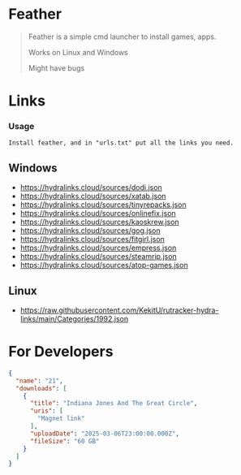 # Feather
> Feather is a simple cmd launcher to install games, apps.
> 
> Works on Linux and Windows
> 
> Might have bugs


# Links

### Usage
```Install feather, and in "urls.txt" put all the links you need.```

## Windows

* https://hydralinks.cloud/sources/dodi.json
* https://hydralinks.cloud/sources/xatab.json
* https://hydralinks.cloud/sources/tinyrepacks.json
* https://hydralinks.cloud/sources/onlinefix.json
* https://hydralinks.cloud/sources/kaoskrew.json
* https://hydralinks.cloud/sources/gog.json
* https://hydralinks.cloud/sources/fitgirl.json
* https://hydralinks.cloud/sources/empress.json
* https://hydralinks.cloud/sources/steamrip.json
* https://hydralinks.cloud/sources/atop-games.json

## Linux

* https://raw.githubusercontent.com/KekitU/rutracker-hydra-links/main/Categories/1992.json

# For Developers

```json
{
  "name": "21",
  "downloads": [
    {
      "title": "Indiana Jones And The Great Circle",
      "uris": [
        "Magnet link"
      ],
      "uploadDate": "2025-03-06T23:00:00.000Z",
      "fileSize": "60 GB"
    }
  ]
}
```
